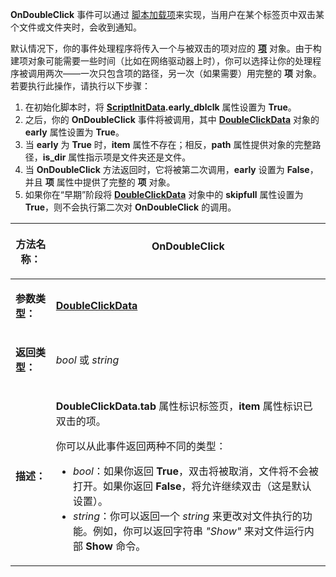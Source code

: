 **OnDoubleClick** 事件可以通过 [脚本加载项](/Manual/scripting/script_add-ins/README.zh.md)来实现，当用户在某个标签页中双击某个文件或文件夹时，会收到通知。

默认情况下，你的事件处理程序将传入一个与被双击的项对应的 **[项](../scripting_objects/item.zh.md)** 对象。由于构建项对象可能需要一些时间（比如在网络驱动器上时），你可以选择让你的处理程序被调用两次——一次只包含项的路径，另一次（如果需要）用完整的 **项** 对象。若要执行此操作，请执行以下步骤：

1. 在初始化脚本时，将 **[ScriptInitData](../scripting_objects/scriptinitdata.zh.md).early_dblclk** 属性设置为 **True**。
2. 之后，你的 **OnDoubleClick** 事件将被调用，其中 **[DoubleClickData](../scripting_objects/doubleclickdata.zh.md)** 对象的 **early** 属性设置为 **True**。
3. 当 **early** 为 **True** 时，**item** 属性不存在；相反，**path** 属性提供对象的完整路径，**is_dir** 属性指示项是文件夹还是文件。
4. 当 **OnDoubleClick** 方法返回时，它将被第二次调用，**early** 设置为 **False**，并且 **项** 属性中提供了完整的 **项** 对象。
5. 如果你在“早期”阶段将 **[DoubleClickData](../scripting_objects/doubleclickdata.zh.md)** 对象中的 **skipfull** 属性设置为 **True**，则不会执行第二次对 **OnDoubleClick** 的调用。

<table>
<thead><tr><th>

**方法名称：**</th><th>
OnDoubleClick
</th></tr></thead><tbody><tr><td>

**参数类型：**</td><td>

**[DoubleClickData](../scripting_objects/doubleclickdata.zh.md)**
</td></tr><tr><td>

**返回类型：**</td><td>

*bool* 或 *string*
</td></tr><tr><td>

**描述：**</td><td>

**DoubleClickData.tab** 属性标识标签页，**item** 属性标识已双击的项。

你可以从此事件返回两种不同的类型：

- *bool*：如果你返回 **True**，双击将被取消，文件将不会被打开。如果你返回 **False**，将允许继续双击（这是默认设置）。
- *string*：你可以返回一个 *string* 来更改对文件执行的功能。例如，你可以返回字符串 *"Show"* 来对文件运行内部 **Show** 命令。
</td></tr></tbody>
</table>